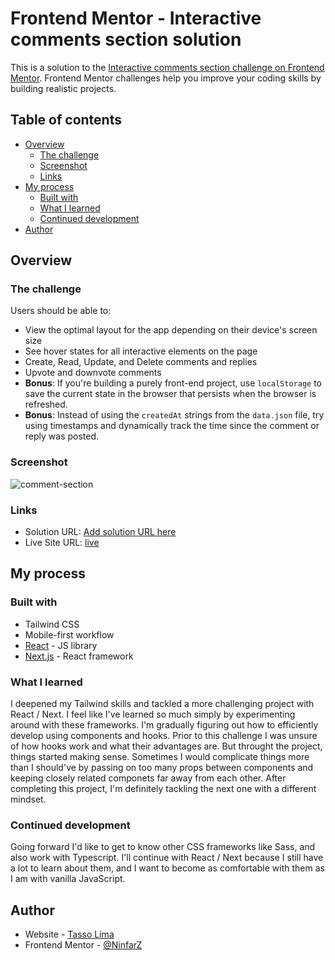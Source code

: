# Frontend Mentor - Interactive comments section solution

This is a solution to the [Interactive comments section challenge on Frontend Mentor](https://www.frontendmentor.io/challenges/interactive-comments-section-iG1RugEG9). Frontend Mentor challenges help you improve your coding skills by building realistic projects. 

## Table of contents

- [Overview](#overview)
  - [The challenge](#the-challenge)
  - [Screenshot](#screenshot)
  - [Links](#links)
- [My process](#my-process)
  - [Built with](#built-with)
  - [What I learned](#what-i-learned)
  - [Continued development](#continued-development)
- [Author](#author)

## Overview

### The challenge

Users should be able to:

- View the optimal layout for the app depending on their device's screen size
- See hover states for all interactive elements on the page
- Create, Read, Update, and Delete comments and replies
- Upvote and downvote comments
- **Bonus**: If you're building a purely front-end project, use `localStorage` to save the current state in the browser that persists when the browser is refreshed.
- **Bonus**: Instead of using the `createdAt` strings from the `data.json` file, try using timestamps and dynamically track the time since the comment or reply was posted.

### Screenshot

![comment-section](https://user-images.githubusercontent.com/65355075/224479894-0072ffe1-ad1a-4cab-b87f-d73e3486861c.png)

### Links

- Solution URL: [Add solution URL here](https://your-solution-url.com)
- Live Site URL: [live](https://ninfarz.github.io/interactive-comments-section)

## My process

### Built with

- Tailwind CSS
- Mobile-first workflow
- [React](https://reactjs.org/) - JS library
- [Next.js](https://nextjs.org/) - React framework


### What I learned

I deepened my Tailwind skills and tackled a more challenging project with React / Next. I feel like I've learned so much simply by experimenting around with these frameworks. I'm gradually figuring out how to efficiently develop using components and hooks. Prior to this challenge I was unsure of how hooks work and what their advantages are. But throught the project, things started making sense. Sometimes I would complicate things more than I should've by passing on too many props between components and keeping closely related componets far away from each other. After completing this project, I'm definitely tackling the next one with a different mindset.

### Continued development

Going forward I'd like to get to know other CSS frameworks like Sass, and also work with Typescript. I'll continue with React / Next because I still have a lot to learn about them, and I want to become as comfortable with them as I am with vanilla JavaScript.

## Author

- Website - [Tasso Lima](https://ninfarz.github.io/)
- Frontend Mentor - [@NinfarZ](https://www.frontendmentor.io/profile/NinfarZ)

